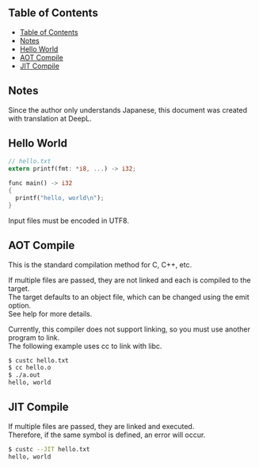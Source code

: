 ## Table of Contents
- [Table of Contents](#table-of-contents)
- [Notes](#notes)
- [Hello World](#hello-world)
- [AOT Compile](#aot-compile)
- [JIT Compile](#jit-compile)

## Notes
Since the author only understands Japanese, this document was created with translation at DeepL.

## Hello World
```rust
// hello.txt
extern printf(fmt: *i8, ...) -> i32;

func main() -> i32
{
  printf("hello, world\n");
}
```
Input files must be encoded in UTF8.

## AOT Compile
This is the standard compilation method for C, C++, etc.<br/>

If multiple files are passed, they are not linked and each is compiled to the target.<br/>
The target defaults to an object file, which can be changed using the emit option.<br/>
See help for more details.<br/>

Currently, this compiler does not support linking, so you must use another program to link.<br/>
The following example uses cc to link with libc.
```bash
$ custc hello.txt
$ cc hello.o
$ ./a.out
hello, world
```

## JIT Compile
If multiple files are passed, they are linked and executed.<br/>
Therefore, if the same symbol is defined, an error will occur.
```bash
$ custc --JIT hello.txt
hello, world
```
